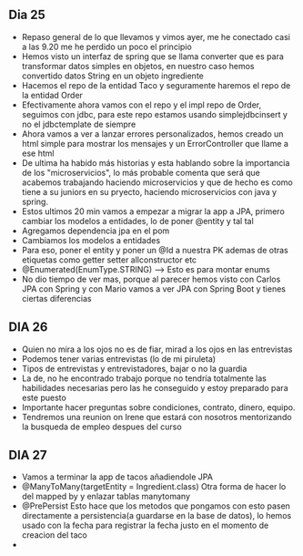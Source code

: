 Dia 25
-
- Repaso general de lo que llevamos y vimos ayer, me he conectado casi a las 9.20 me he perdido un poco el principio
- Hemos visto un interfaz de spring que se llama converter que es para transformar datos simples en objetos, en nuestro caso hemos convertido datos String en un objeto ingrediente
- Hacemos el repo de la entidad Taco y seguramente haremos el repo de la entidad Order
- Efectivamente ahora vamos con el repo y el impl repo de Order, seguimos con jdbc, para este repo estamos usando simplejdbcinsert y no el jdbctemplate de siempre
- Ahora vamos a ver a lanzar errores personalizados, hemos creado un html simple para mostrar los mensajes y un ErrorController que llame a ese html
- De ultima ha habido más historias y esta hablando sobre la importancia de los "microservicios", lo más probable comenta que será que acabemos trabajando haciendo microservicios y que de hecho es como tiene a su juniors en su pryecto, haciendo microservicios con java y spring.
- Estos ultimos 20 min vamos a empezar a migrar la app a JPA, primero cambiar los modelos a entidades, lo de poner @entity y tal tal
- Agregamos dependencia jpa en el pom
- Cambiamos los modelos a entidades
- Para eso, poner el entity y poner un @Id a nuestra PK ademas de otras etiquetas como getter setter allconstructor etc
- @Enumerated(EnumType.STRING) --> Esto es para montar enums
- No dio tiempo de ver mas, porque al parecer hemos visto con Carlos JPA con Spring y con Mario vamos a ver JPA con Spring Boot y tienes ciertas diferencias


DIA 26
-
- Quien no mira a los ojos no es de fiar, mirad a los ojos en las entrevistas
- Podemos tener varias entrevistas (lo de mi piruleta)
- Tipos de entrevistas y entrevistadores, bajar o no la guardia
- La de, no he encontrado trabajo porque no tendría totalmente las habilidades necesarias pero las he conseguido y estoy preparado para este puesto
- Importante hacer preguntas sobre condiciones, contrato, dinero, equipo.
- Tendremos una reunion on Irene que estará con nosotros mentorizando la busqueda de empleo despues del curso

DIA 27
-
- Vamos a terminar la app de tacos añadiendole JPA
- @ManyToMany(targetEntity = Ingredient.class) Otra forma de hacer lo del mapped by y enlazar tablas manytomany
- @PrePersist Esto hace que los metodos que pongamos con esto pasen directamente a persistencia(a guardarse en la base de datos), lo hemos usado con la fecha para registrar la fecha justo en el momento de creacion del taco
- 
